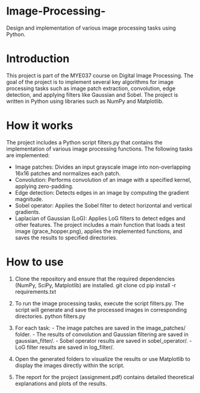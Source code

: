 # Image-Processing-
Design and implementation of various image processing tasks using Python.

# Introduction
This project is part of the MΥΕ037 course on Digital Image Processing. The goal of the project is to implement several key algorithms for image processing tasks such as image patch extraction, convolution, edge detection, and applying filters like Gaussian and Sobel. The project is written in Python using libraries such as NumPy and Matplotlib.

# How it works
The project includes a Python script filters.py that contains the implementation of various image processing functions. The following tasks are implemented:

- Image patches: Divides an input grayscale image into non-overlapping 16x16 patches and normalizes each patch.
- Convolution: Performs convolution of an image with a specified kernel, applying zero-padding.
- Edge detection: Detects edges in an image by computing the gradient magnitude.
- Sobel operator: Applies the Sobel filter to detect horizontal and vertical gradients.
- Laplacian of Gaussian (LoG): Applies LoG filters to detect edges and other features.
The project includes a main function that loads a test image (grace_hopper.png), applies the implemented functions, and saves the results to specified directories.
# How to use
  1. Clone the repository and ensure that the required dependencies (NumPy, SciPy, Matplotlib) are installed.
    git clone <repository-url>
    cd <repository-folder>
    pip install -r requirements.txt


  2. To run the image processing tasks, execute the script filters.py. The script will generate and save the processed images in corresponding directories.
    python filters.py

  3. For each task:
    - The image patches are saved in the image_patches/ folder.
    - The results of convolution and Gaussian filtering are saved in gaussian_filter/.
    - Sobel operator results are saved in sobel_operator/.
    - LoG filter results are saved in log_filter/.
  4. Open the generated folders to visualize the results or use Matplotlib to display the images directly within the script.
  5. The report for the project (assignment.pdf) contains detailed theoretical explanations and plots of the results.

